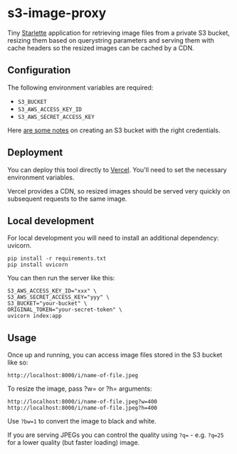 # s3-image-proxy

Tiny [Starlette](https://www.starlette.io/) application for retrieving image files from a private S3 bucket, resizing them based on querystring parameters and serving them with cache headers so the resized images can be cached by a CDN.

## Configuration

The following environment variables are required:

- `S3_BUCKET`
- `S3_AWS_ACCESS_KEY_ID`
- `S3_AWS_SECRET_ACCESS_KEY`

Here [are some notes](https://github.com/dogsheep/dogsheep-photos/issues/4) on creating an S3 bucket with the right credentials.

## Deployment

You can deploy this tool directly to [Vercel](https://vercel.com/). You'll need to set the necessary environment variables.

Vercel provides a CDN, so resized images should be served very quickly on subsequent requests to the same image.

## Local development

For local development you will need to install an additional dependency: uvicorn.

    pip install -r requirements.txt
    pip install uvicorn

You can then run the server like this:

    S3_AWS_ACCESS_KEY_ID="xxx" \
    S3_AWS_SECRET_ACCESS_KEY="yyy" \
    S3_BUCKET="your-bucket" \
    ORIGINAL_TOKEN="your-secret-token" \
    uvicorn index:app

## Usage

Once up and running, you can access image files stored in the S3 bucket like so:

    http://localhost:8000/i/name-of-file.jpeg

To resize the image, pass ?w= or ?h= arguments:

    http://localhost:8000/i/name-of-file.jpeg?w=400
    http://localhost:8000/i/name-of-file.jpeg?h=400

Use `?bw=1` to convert the image to black and white.

If you are serving JPEGs you can control the quality using `?q=` - e.g. `?q=25` for a lower quality (but faster loading) image.
